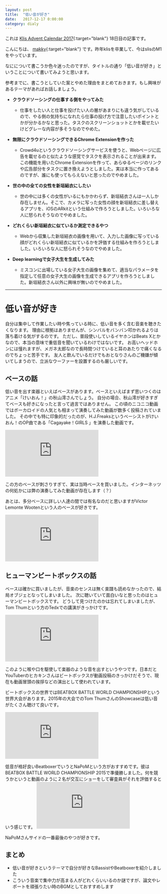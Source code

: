 ```yaml
---
layout: post
title:  "低い音が好き"
date:   2017-12-17 0:00:00
category: dialy
---
```


これは
[Klis Advent Calendar 2017](https://adventar.org/calendars/2117){:target="blank"}
18日目の記事です。

こんにちは、
[makky](https://twitter.com/_Makky_){:target="blank"}
です。昨年klisを卒業して、今はslisのM1をやっています。

なにについて書こうか色々迷ったのですが、タイトルの通り「低い音が好き」ということについて書いてみようと思います。

参考までに、書こうとしていた案とやめた理由をまとめておきます。もし興味があるテーマがあればお話しましょう。

- **クラウドソーシングの仕事する側をやってみた**
    - <p>仕事をしたい人と仕事を投げたい人の層があまりにも違う気がしているので、やる側の気持ちになれたら仕事の投げ方で注意したいポイントとかが分かるかなと思った。タスクのスクリーンショットとかを載せたいけどグレーな内容が多そうなのでやめた。</p>


- **無限にクラウドソーシングできるChrome Extensionを作った**
    - <p>Crowd4uというクラウドソーシングサービスを使うと、Webページに広告を載せるのと似たような感覚でタスクを表示されることが出来ます。この機能を用いたChrome Extensionを作って、あらゆるページのリンクや広告部分をタスクに置き換えようとしました。実は本当に作ってあるのですが、誰にも使ってもらえないと思ったのでやめました。</p>


- **世の中の全ての女性を新垣結衣にしたい**
    - <p>世の中には多くの女性がいるにもかかわらず、新垣結衣さんは一人しか存在しません。そこで、カメラに写った女性の顔を新垣結衣に差し替えるアプリを、iOSのARkitという仕組みで作ろうとしました。いろいろな人に怒られそうなのでやめました。</p>


- **どれくらい新垣結衣に似ているか測定できるやつ**
    - <p>Webから収集した新垣結衣の画像を用いて、入力した画像に写っている顔がどれくらい新垣結衣に似ているかを評価する仕組みを作ろうとしました。いろいろな人に怒られそうなのでやめました。</p>


- **Deep learningで女子大生を生成してみた**
    - <p>ミスコンに出場している女子大生の画像を集めて、適当なパラメータを指定して任意の女子大生の画像を生成できるアプリを作ろうとしました。新垣結衣さん以外に興味が無いのでやめました。</p>

----

# 低い音が好き
自分は集中して作業したい時や焦っている時に、低い音を多く含む音楽を聴きたくなります。
理由に根拠はありませんが、シンバルをバンバン叩かれるよりは落ち着ける気がするのです。
ただし、普段使いしているイヤホンはBeats Xとかなので、本当の意味で重低音を聞いているわけではないです。
お高いヘッドホンには憧れますが、メガネ太郎なので長時間つけていると耳のあたりで痛くなるのでちょっと苦手です。
友人と飲んでいるだけでもおとなりさんのご機嫌が傾いてしまうので、立派なウーファーを設置するのも厳しいです。

## ベースの話
低い音を出す楽器といえばベースがあります。ベースといえばまず思いつくのはアニメ「けいおん！」の秋山澪さんでしょう。
自分の場合、秋山澪が好きすぎてベースも好きになったと言って過言ではありません。
この頃のニコニコ動画ではボーカロイドの人気とも相まって演奏してみた動画が数多く投稿されていました。
その中でも特に印象的だったのが、H.J.Freaksというベーシストがけいおん！のOP曲である「Cagayake！GIRLS 」を演奏した動画です。

<iframe src="https://www.youtube.com/embed/4iv5VgwgEKo" frameborder="0" gesture="media" allow="encrypted-media" allowfullscreen></iframe>

<p></p>
この方のベースが刺さりすぎて、実は当時ベースを買いました。インターネッツの何処かには弊の演奏してみた動画が存在します（？）

あとは、多分ベースに詳しい人達の間では有名なのだと思いますがVictor Lemonte Wootenという人のベースが好きです。

<iframe src="https://www.youtube.com/embed/eynnYLXW3Fo" frameborder="0" gesture="media" allow="encrypted-media" allowfullscreen></iframe>

## ヒューマンビートボックスの話
ベースは確かに買いましたが、音楽のセンスは無く楽譜も読めなかったので、結局オブジェとなってしまいました。
次に聴いていて面白いなと思ったのはヒューマンビートボックスです。
どうして見つけたのかは忘れてしまいましたが、Tom Thumという方のTedxでの講演がきっかけです。

<iframe src="https://www.youtube.com/embed/GNZBSZD16cY" frameborder="0" gesture="media" allow="encrypted-media" allowfullscreen></iframe>

<p></p>
このように喉や口を駆使して楽器のような音を出すというやつです。日本だとYouTuberのヒカキンさんはビートボックスが動画投稿のきっかけだそうで、現在も動画冒頭の挨拶などの演出として使われています。

ビートボックスの世界ではBEATBOX BATTLE WORLD CHAMPIONSHIPという世界大会があります。2015年の大会でのTom ThumさんのShowcaseは低い音がたくさん聴けて良いです。

<iframe src="https://www.youtube.com/embed/_O0MKN31iXk" frameborder="0" gesture="media" allow="encrypted-media" allowfullscreen></iframe>

<p></p>
低音が格好良いBeatboxerでいうとNaPoMという方がおすすめです。彼はBEATBOX BATTLE WORLD CHAMPIONSHIP 2015で準優勝しました。何を競うかというと動画のように２名が交互にショーをして審査員がそれを評価するという感じです。

<iframe src="https://www.youtube.com/embed/zmHgs-eBuN8" frameborder="0" gesture="media" allow="encrypted-media" allowfullscreen></iframe>

<p></p>
NaPoMさんサイドの一番最後のやつが好きです。

## まとめ
- 低い音が好きというテーマで自分が好きなBassistやBeatboxerを紹介しました
- こういう音楽で集中力が高まる人がどれくらいいるのか謎ですが、論文やレポートを頑張りたい時のBGMとしておすすめします
